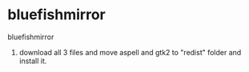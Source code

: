 # bluefishmirror
bluefishmirror

1. download all 3 files and move aspell and gtk2 to "redist" folder and install it.
